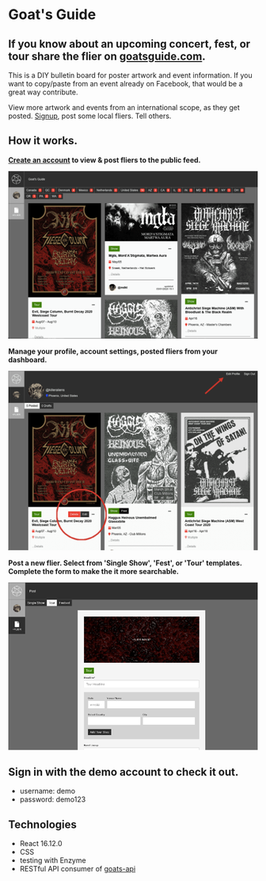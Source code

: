 # Goat's Guide


## If you know about an upcoming concert, fest, or tour share the flier on [goatsguide.com](https://goatsguide.com).

This is a DIY bulletin board for poster artwork and event information.
If you want to copy/paste from an event already on Facebook,
that would be a great way contribute.

View more artwork and events from an international scope, as they get posted.
[Signup](https://goats-forum.now.sh/public/signup), post some local fliers. Tell others.


## How it works.

**[Create an account](https://goats-forum.now.sh/public/signup) to view & post fliers to the public feed.**

![flier feed screenshot](./src/assets/ss-flier-feed.png)


**Manage your profile, account settings, posted fliers from your dashboard.**

![dashboard screenshot](./src/assets/ss-edit-flier-profile.png)


**Post a new flier. Select from 'Single Show', 'Fest', or 'Tour' templates. Complete the form to make the it more searchable.**

![post flier screenshot](./src/assets/ss-create-flier.png)


## Sign in with the demo account to check it out.
- username: demo
- password: demo123


## Technologies

- React 16.12.0
- CSS
- testing with Enzyme
- RESTful API consumer of [goats-api](https://github.com/killeraliens/goats-api)

